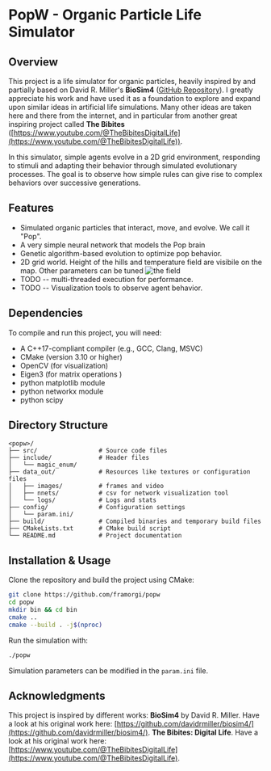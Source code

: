 # PopW - Organic Particle Life Simulator

## Overview
This project is a life simulator for organic particles, heavily inspired by and partially based on David R. Miller's **BioSim4** ([GitHub Repository](https://github.com/davidrmiller/biosim4)). I greatly appreciate his work and have used it as a foundation to explore and expand upon similar ideas in artificial life simulations.
Many other ideas are taken here and there from the internet, and in particular from another great inspiring project  called **The Bibites**  ([https://www.youtube.com/@TheBibitesDigitalLife](https://www.youtube.com/@TheBibitesDigitalLife)).

In this simulator, simple agents evolve in a  2D grid environment, responding to stimuli and adapting their behavior through simulated evolutionary processes. The goal is to observe how simple rules can give rise to complex behaviors over successive generations.

## Features
- Simulated organic particles that interact, move, and evolve. We call it "Pop".
- A very simple neural network that models the Pop brain 
- Genetic algorithm-based evolution to optimize pop behavior.
- 2D  grid world. Height of the hills and temperature field are visibile on the map. Other parameters can be tuned
![the field](https://github.com/framorgi/popw/tree/main/data_out/images/pw_0.png?raw=false)
- TODO -- multi-threaded execution for performance.
- TODO -- Visualization tools to observe agent behavior.

## Dependencies
To compile and run this project, you will need:
- A C++17-compliant compiler (e.g., GCC, Clang, MSVC)
- CMake (version 3.10 or higher)
- OpenCV (for visualization)
- Eigen3 (for matrix operations )
- python matplotlib module
- python networkx module
- python scipy

## Directory Structure

```
<popw>/
├── src/                 # Source code files  
├── include/             # Header files
│   └── magic_enum/
├── data_out/            # Resources like textures or configuration files
│   ├── images/          # frames and video 
│   ├── nnets/           # csv for network visualization tool
│   └── logs/            # Logs and stats
├── config/              # Configuration settings
│   └── param.ini/         
├── build/               # Compiled binaries and temporary build files
├── CMakeLists.txt       # CMake build script
└── README.md            # Project documentation

```


## Installation & Usage
Clone the repository and build the project using CMake:

```sh
git clone https://github.com/framorgi/popw
cd popw
mkdir bin && cd bin
cmake ..
cmake --build . -j$(nproc) 
```

Run the simulation with:
```sh
./popw
```

Simulation parameters can be modified in the `param.ini` file.

## Acknowledgments
This project is inspired by different works:
 **BioSim4** by David R. Miller. Have a look at his original work here: [https://github.com/davidrmiller/biosim4/](https://github.com/davidrmiller/biosim4/).
 **The Bibites: Digital Life**.  Have a look at his original work here: [https://www.youtube.com/@TheBibitesDigitalLife](https://www.youtube.com/@TheBibitesDigitalLife).
